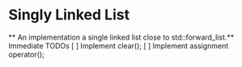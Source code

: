 # Singly Linked List #
** An implementation a single linked list close to std::forward_list.**
Immediate TODOs 
[ ] Implement clear();
[ ] Implement assignment operator();
